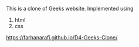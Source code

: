 This is a clone of Geeks website. Implemented using 

1. html
2. css

https://farhanarafi.github.io/D4-Geeks-Clone/
